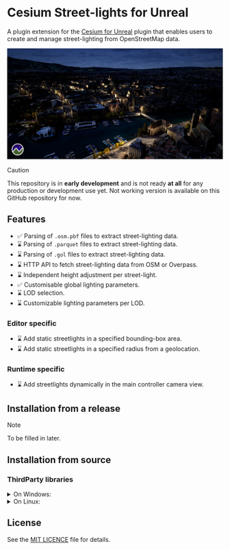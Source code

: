 # Cesium Street-lights for Unreal

A plugin extension for the [Cesium for Unreal](https://github.com/CesiumGS/cesium-unreal) plugin that enables users to create and manage street-lighting from OpenStreetMap data.

![Picture of Zurich at night](Resources/ZurichAtNight.png)

> [!CAUTION]  
> This repository is in **early development** and is not ready **at all** for any production or development use yet.
> Not working version is available on this GitHub repository for now.

## Features

- ✅ Parsing of `.osm.pbf` files to extract street-lighting data.
- ⌛ Parsing of `.parquet` files to extract street-lighting data.
- ⌛ Parsing of `.gol` files to extract street-lighting data.
- ⌛ HTTP API to fetch street-lighting data from OSM or Overpass.
- ⌛ Independent height adjustment per street-light.
- ✅ Customisable global lighting parameters.
- ⌛ LOD selection.
- ⌛ Customizable lighting parameters per LOD.

### Editor specific

- ⌛ Add static streetlights in a specified bounding-box area.
- ⌛ Add static streetlights in a specified radius from a geolocation.

### Runtime specific

- ⌛ Add streetlights dynamically in the main controller camera view.

## Installation from a release

> [!NOTE]
> To be filled in later.

## Installation from source

### ThirdParty libraries

<details>
<summary>On Windows:</summary>
```shell
cd Source/ThirdParty
git clone https://github.com/Microsoft/vcpkg.git _vcpkg
cd _vcpkg
./bootstrap-vcpkg.bat
cd ..
./_vcpkg/vcpkg.exe install --x-install-root=. --triplet=x64-windows
```
</details>

<details>
<summary>On Linux:</summary>
```shell
cd Source/ThirdParty
git clone https://github.com/Microsoft/vcpkg.git _vcpkg
cd _vcpkg
./bootstrap-vcpkg.sh
cd ..
./_vcpkg/vcpkg install --x-install-root=. --triplet=x64-linux
```
</details>

## License

See the [MIT LICENCE](LICENSE.md) file for details.

